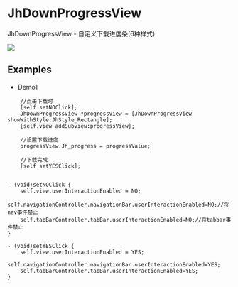 # JhDownProgressView
JhDownProgressView - 自定义下载进度条(6种样式)

![](https://gitee.com/iotjh/Picture/raw/master/progressView.gif)  <br> 

## Examples
* Demo1
```
    //点击下载时
    [self setNOClick];
    JhDownProgressView *progressView = [JhDownProgressView showWithStyle:JhStyle_Rectangle];
    [self.view addSubview:progressView];

    //设置下载进度
    progressView.Jh_progress = progressValue;

    //下载完成
    [self setYESClick];

    
- (void)setNOClick {
    self.view.userInteractionEnabled = NO;
    self.navigationController.navigationBar.userInteractionEnabled=NO;//将nav事件禁止
    self.tabBarController.tabBar.userInteractionEnabled=NO;//将tabbar事件禁止
}

- (void)setYESClick {
    self.view.userInteractionEnabled = YES;
    self.navigationController.navigationBar.userInteractionEnabled=YES;
    self.tabBarController.tabBar.userInteractionEnabled=YES;
}

```
